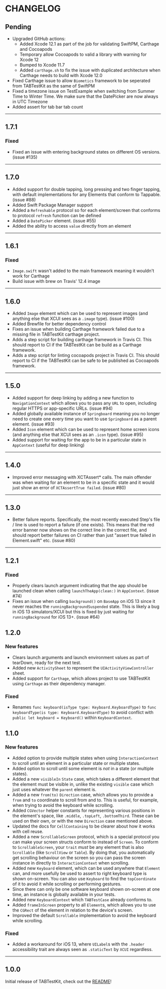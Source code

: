 # CHANGELOG

## Pending

- Upgraded GitHub actions:
    - Added Xcode 12.1 as part of the job for validating SwiftPM, Carthage and Cocoapods
    - Temporary allow Cocoapods to valid a library with warning for Xcode 12
    - Bumped to Xcode 11.7
    - Added `carthage.sh` to fix the issue with duplicated architecture when Carthage needs to build with Xcode 12.0
- Fixed Carthage issue to allow `Biometics` framework to be seperated from TABTestKit as the same of SwiftPM
- Fixed a timezone issue on TestExample when switching from Summer Time to Winter Time. We make sure that the DatePicker are now always in UTC Timezone
- Added assert for tab bar tab count

---

## 1.7.1

### Fixed

- Fixed an issue with entering background states on different OS versions. (issue #135)

---

## 1.7.0

- Added support for double tapping, long pressing and two finger tapping, with default implementations for any Elements that conform to Tappable. (issue #88)
- Added Swift Package Manager support
- Added a `Refreshable` protocol so for each element/screen that conforms to protocol `refresh` function can be defined 
- Added a `DatePicker` element. (issue #55)
- Added the ability to access `value` directly from an element

---

## 1.6.1

### Fixed

- `Image.swift` wasn't added to the main framework meaning it wouldn't work for Carthage
- Build issue with brew on Travis' 12.4 image

---

## 1.6.0

- Added `Image` element which can be used to represent images (and anything else that XCUI sees as a `.image` type). (issue #100)
- Added Brewfile for better dependency control
- Fixes an issue when building Carthage framework failed due to a missing file in TABTestKit carthage project.
- Adds a step script for building carthage framework in Travis CI. This should report to CI if the TABTestKit can be build as a Carthage framework.
- Adds a step script for linting cocoapods project in Travis CI. This should report to CI if the TABTestKit can be safe to be published as Cocoapods framework.

---

## 1.5.0

- Added support for deep linking by adding a new function to `NavigationContext` which allows you to pass any `URL` to open, including regular HTTPS or app-specific URLs. (issue #94)
- Added globally available instance of `Springboard` meaning you no longer need to create one every time you want to use `Springboard` as a parent element. (issue #93)
- Added `Icon` element which can be used to represent home screen icons (and anything else that XCUI sees as an `.icon` type). (issue #95)
- Added support for waiting for the app to be in a particular state in `AppContext` (useful for deep linking)

---

## 1.4.0

- Improved error messaging with XCTAssert* calls. The main offender was when waiting for an element to be in a specific state and it would just show an error of `XCTAssertTrue failed`. (issue #80)

---

## 1.3.0

- Better failure reports. Specifically, the most recently executed Step's file / line is used to report a failure (if one exists). This means that the red error banner now shows on the correct line in the correct file, and should report better failures on CI rather than just "assert true failed in Element.swift" etc. (issue #80)

---

## 1.2.1

### Fixed

- Properly clears launch argument indicating that the app should be launched clean when calling `launchTheApp(clean:)` in `AppContext`. (issue #74)
- Fixes an issue when calling `background()` on `BaseApp` on iOS 13 since it never reaches the `runningBackgroundSuspended` state. This is likely a bug in iOS 13 simulators/XCUI but this is fixed by just waiting for `runningBackground` for iOS 13+. (issue #64)

## 1.2.0

### New features

- Clears launch arguments and launch environment values as part of tearDown, ready for the next test.
- Added new `ActivitySheet` to represent the `UIActivityViewController` sheet.
- Added support for `Carthage`, which allows project to use TABTestKit using `Carthage` as their dependency manager.

### Fixed

- Renames `func keyboard(isType type: Keyboard.KeyboardType)` to `func keyboardType(is type: Keyboard.KeyboardType)` to avoid conflict with `public let keyboard = Keyboard()` within `KeyboardContext`.

## 1.1.0

### New features

- Added option to provide multiple states when using `InteractionContext` to scroll until an element in a particular state or multiple states.
- Added option to scroll until some element is _not_ in a state (or multiple states).
- Added a new `visibleIn` `State` case, which takes a different element that the element must be visible in, unlike the existing `visible` case which just uses whatever the `parent` element is.
- Added a new  `from(to)` `Direction` case, which allows you to provide a `from` and `to` coordinate to scroll from and to. This is useful, for example, when trying to avoid the keyboard while scrolling.
- Added `CGVector` helper constants for representing various positions in the element's space, like `.middle`, `.topLeft`, `.bottomThird`. These can be used on their own, or with the new `Direction` case mentioned above.
- Updated the docs for `CellContaining` to be clearer about how it works with cell reuse.
- Added a new `ScrollableScreen` protocol, which is a special protocol you can make your screen structs conform to instead of `Screen`. To conform to `ScrollableScreen`, your `trait` _must_ be any element that is also `Scrollable` (like `ScrollView` or `Table`). By doing that, you automatically get scrolling behaviour on the screen so you can pass the screen instance in directly to `InteractionContext` when scrolling.
- Added new `Keyboard` element, which can be used anywhere that `Element` can, and more usefully be used to assert to right keyboard type is shown on-screen. You can also use `Keyboard` to find the `topCoordinate` of it to avoid it while scrolling or performing gestures.
- Since there can only be one software keyboard shown on-screen at one time, an instance is globally available in your tests.
- Added new `KeyboardContext` which `TABTestCase` already conforms to.
- Added `frameInScreen` property to all `Element`s, which allows you to use the `CGRect` of the element in relation to the device's screen.
- Improved the default `Scrollable` implementation to avoid the keyboard while scrolling.

### Fixed

- Added a workaround for iOS 13, where `UILabel`s with the `.header` accessibility trait are always seen as `.staticText` by `XCUI` regardless.

---

## 1.0.0

Initial release of TABTestKit, check out the [README](/README.md)!
